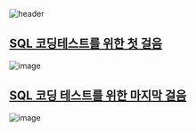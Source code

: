 
![header](https://capsule-render.vercel.app/api?type=venom&color=auto&height=200&section=header&text=SQL%20인프런강의&fontSize=60)




## [SQL 코딩테스트를 위한 첫 걸음](https://www.inflearn.com/course/2023%EB%85%84-sql-%EC%BD%94%EB%94%A9%ED%85%8C%EC%8A%A4%ED%8A%B8-%EC%B2%AB%EA%B1%B8%EC%9D%8C/dashboard)
![image](https://github.com/sooonzero/sql-leetcode-practice/assets/82437385/0fc759b1-b334-49b3-9818-6e7dccb4fc81)

## [SQL 코딩 테스트를 위한 마지막 걸음](https://www.inflearn.com/course/sql-%EC%BD%94%EB%94%A9%ED%85%8C%EC%8A%A4%ED%8A%B8-%EB%A7%88%EC%A7%80%EB%A7%89-%EA%B1%B8%EC%9D%8C/dashboard)
![image](https://github.com/sooonzero/sql-leetcode-practice/assets/82437385/d8efe2ab-8844-4396-9760-aebf1004c0c0)


